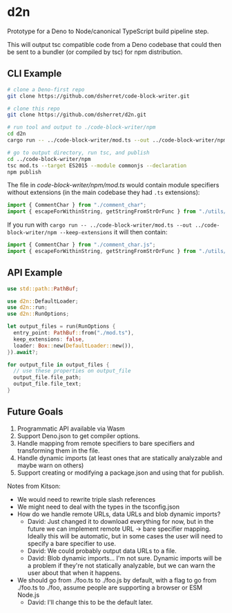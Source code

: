 # d2n

Prototype for a Deno to Node/canonical TypeScript build pipeline step.

This will output tsc compatible code from a Deno codebase that could then be sent to a bundler (or compiled by tsc) for npm distribution.

## CLI Example

```bash
# clone a Deno-first repo
git clone https://github.com/dsherret/code-block-writer.git

# clone this repo
git clone https://github.com/dsherret/d2n.git

# run tool and output to ./code-block-writer/npm
cd d2n
cargo run -- ../code-block-writer/mod.ts --out ../code-block-writer/npm

# go to output directory, run tsc, and publish
cd ../code-block-writer/npm
tsc mod.ts --target ES2015 --module commonjs --declaration
npm publish
```

The file in *code-block-writer/npm/mod.ts* would contain module specifiers without extensions (in the main codebase they had `.ts` extensions):

```ts
import { CommentChar } from "./comment_char";
import { escapeForWithinString, getStringFromStrOrFunc } from "./utils/string_utils";
```

If you run with `cargo run -- ../code-block-writer/mod.ts --out ../code-block-writer/npm --keep-extensions` it will then contain:

```ts
import { CommentChar } from "./comment_char.js";
import { escapeForWithinString, getStringFromStrOrFunc } from "./utils/string_utils.js";
```

## API Example

```rust
use std::path::PathBuf;

use d2n::DefaultLoader;
use d2n::run;
use d2n::RunOptions;

let output_files = run(RunOptions {
  entry_point: PathBuf::from("./mod.ts"),
  keep_extensions: false,
  loader: Box::new(DefaultLoader::new()),
}).await?;

for output_file in output_files {
  // use these properties on output_file
  output_file.file_path;
  output_file.file_text;
}
```

## Future Goals

1. Programmatic API available via Wasm
1. Support Deno.json to get compiler options.
1. Handle mapping from remote specifiers to bare specifiers and transforming them in the file.
1. Handle dynamic imports (at least ones that are statically analyzable and maybe warn on others)
1. Support creating or modifying a package.json and using that for publish.

Notes from Kitson:

- We would need to rewrite triple slash references
- We might need to deal with the types in the tsconfig.json
- How do we handle remote URLs, data URLs and blob dynamic imports?
  - David: Just changed it to download everything for now, but in the future we can implement remote URL -> bare specifier mapping. Ideally this will be automatic, but in some cases the user will need to specify a bare specifier to use.
  - David: We could probably output data URLs to a file.
  - David: Blob dynamic imports... I'm not sure. Dynamic imports will be a problem if they're not statically analyzable, but we can warn the user about that when it happens.
- We should go from ./foo.ts to ./foo.js by default, with a flag to go from ./foo.ts to ./foo, assume people are supporting a browser or ESM Node.js
  - David: I'll change this to be the default later.

